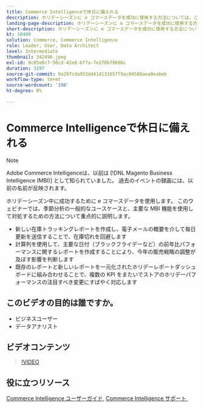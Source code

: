 ```yaml
---
title: Commerce Intelligenceで休日に備えれる
description: ホリデーシーズンに e コマースデータを成功に使用する方法については、このウェビナーをご覧ください。
landing-page-description: ホリデーシーズンに e コマースデータを成功に使用する方法については、録画済みのウェビナーをご覧ください。
short-description: ホリデーシーズンに e コマースデータを成功に使用する方法については、録画済みのウェビナーをご覧ください。
kt: 10409
solution: Commerce, Commerce Intelligence
role: Leader, User, Data Architect
level: Intermediate
thumbnail: 342496.jpeg
exl-id: 9c05e0c7-50cd-42e8-bf7a-7e278b7060bc
duration: 3197
source-git-commit: 9a297cda953d4414131657f9ac84580aea0eabeb
workflow-type: tm+mt
source-wordcount: '198'
ht-degree: 0%

---
```


# Commerce Intelligenceで休日に備えれる

>[!NOTE]
>
>Adobe Commerce Intelligenceは、以前は [!DNL Magento Business Intelligence (MBI)] として知られていました。 過去のイベントの録画には、以前の名前が反映されます。

ホリデーシーズン中に成功するために e コマースデータを使用します。 このウェビナーでは、季節分析の一般的なユースケースと、主要な MBI 機能を使用して対処するための方法について重点的に説明します。

- 新しい在庫トラッキングレポートを作成し、電子メールの概要を介して毎日更新を送信することで、在庫切れを回避します
- 計算列を使用して、主要な日付（ブラックフライデーなど）の前年比パフォーマンスに関するレポートを作成することにより、今年の販売戦略の調整が及ぼす影響を判断します
- 既存のレポートと新しいレポートを一元化されたホリデーレポートダッシュボードに組み合わせることで、複数の KPI をまたいでストアのホリデーパフォーマンスの注目すべき変更にすばやく対応します

## このビデオの目的は誰ですか。

- ビジネスユーザー
- データアナリスト

## ビデオコンテンツ

>[!VIDEO](https://video.tv.adobe.com/v/342496?quality=12&learn=on)

## 役に立つリソース

[Commerce Intelligence ユーザーガイド &#x200B;](https://experienceleague.adobe.com/docs/commerce-business-intelligence/mbi/guide-overview.html?lang=ja)
[Commerce Intelligence サポート &#x200B;](https://experienceleague.adobe.com/docs/commerce-knowledge-base/kb/troubleshooting/miscellaneous/mbi-service-policies.html?lang=ja)
